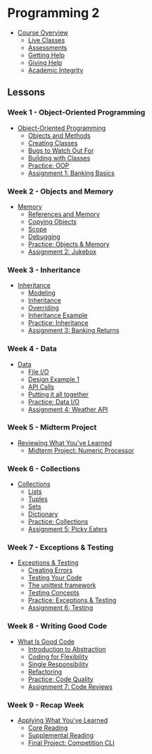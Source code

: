 # Programming 2
<!-- name:Programming 2, code:CSF003, term:Oct-2023, about_path:src/course-overview.md -->

- [Course Overview](course-overview.md) <!-- w:30, k:general, p:2023-09-27 -->
  - [Live Classes](live-classes.md) <!-- w:30, k:general, p:2023-09-27 -->
  - [Assessments](assessments.md) <!-- w:30, k:general, p:2023-09-27 -->
  - [Getting Help](getting-help.md) <!-- w:30, k:general, p:2023-09-27 -->
  - [Giving Help](giving-help.md) <!-- w:30, k:general, p:2023-09-27 -->
  - [Academic Integrity](academic-integrity.md) <!-- w:30, k:general, p:2023-09-27 -->

## Lessons

### Week 1 - Object-Oriented Programming

- [Object-Oriented Programming](lessons/w1-oop-intro.md) <!-- w:30, k:general, p:2023-10-02 -->
  - [Objects and Methods](lessons/w1-oop-intro/1-objects-and-methods.md) <!-- w:120, k:general, p:2023-10-02 -->
  - [Creating Classes](lessons/w1-oop-intro/2-creating-classes.md) <!-- w:120, k:general, p:2023-10-02 -->
  - [Bugs to Watch Out For](lessons/w1-oop-intro/3-bugs-to-watch-out-for.md) <!-- w:120, k:general, p:2023-10-02 -->
  - [Building with Classes](lessons/w1-oop-intro/4-creating-with-classes.md) <!-- w:120, k:general, p:2023-10-02 -->
  - [Practice: OOP](lessons/w1-oop-intro/practice.md) <!-- w:180, k:assignment, g:1, d:2023-09-27, p:2023-10-02 -->
  - [Assignment 1: Banking Basics](lessons/w1-oop-intro/assignment.md) <!-- w:300, k:assignment, g:4, d:2023-09-27, p:2023-10-02 -->

### Week 2 - Objects and Memory

- [Memory](lessons/w2-memory-and-objects.md) <!-- w:30, k:general, p:2023-10-02 -->
  - [References and Memory](lessons/w2-memory-and-objects/1-references.md) <!-- w:120, k:general, p:2023-10-02 -->
  - [Copying Objects](lessons/w2-memory-and-objects/2-aliasing-copying.md) <!-- w:120, k:general, p:2023-10-02 -->
  - [Scope](lessons/w2-memory-and-objects/3-scope.md) <!-- w:120, k:general, p:2023-10-02 -->
  - [Debugging](lessons/w2-memory-and-objects/4-debugging-practice.md) <!-- w:120, k:general, p:2023-10-02 -->
  - [Practice: Objects & Memory](lessons/w2-memory-and-objects/practice.md) <!-- w:180, k:assignment, g:1.5, d:2023-09-27, p:2023-10-02 -->
  - [Assignment 2: Jukebox](lessons/w2-memory-and-objects/assignment.md) <!-- w:300, k:assignment, g:6, d:2023-09-27, p:2023-10-02 -->

### Week 3 - Inheritance

- [Inheritance](lessons/w3-inheritance.md) <!-- w:30, k:general, p:2023-10-02 -->
  - [Modeling](lessons/w3-inheritance/1-modeling.md) <!-- w:120, k:general, p:2023-10-02 -->
  - [Inheritance](lessons/w3-inheritance/2-inheritance-syntax.md) <!-- w:120, k:general, p:2023-10-02 -->
  - [Overriding](lessons/w3-inheritance/3-overriding.md) <!-- w:120, k:general, p:2023-10-02 -->
  - [Inheritance Example](lessons/w3-inheritance/4-inheritance-examples.md) <!-- w:120, k:general, p:2023-10-02 -->
  - [Practice: Inheritance](lessons/w3-inheritance/practice.md) <!-- w:180, k:assignment, g:1.5, d:2023-09-27, p:2023-10-02 -->
  - [Assignment 3: Banking Returns](lessons/w3-inheritance/assignment.md) <!-- w:300, k:assignment, g:6, d:2023-09-27, p:2023-10-02 -->

### Week 4 - Data

- [Data](lessons/w4-data.md) <!-- w:30, k:general, p:2023-10-02 -->
  - [File I/O](lessons/w4-data/1-file-io.md) <!-- w:120, k:general, p:2023-10-02 -->
  - [Design Example 1](lessons/w4-data/2-persistent-list.md) <!-- w:120, k:general, p:2023-10-02 -->
  - [API Calls](lessons/w4-data/3-api-calls.md) <!-- w:120, k:general, p:2023-10-02 -->
  - [Putting it all together](lessons/w4-data/4-weather-api-example.md) <!-- w:120, k:general, p:2023-10-02 -->
  - [Practice: Data I/O](lessons/w4-data/practice.md) <!-- w:180, k:assignment, g:1.5, d:2023-09-27, p:2023-10-02 -->
  - [Assignment 4: Weather API](lessons/w4-data/assignment.md) <!-- w:300, k:assignment, g:6, d:2023-09-27, p:2023-10-02 -->

### Week 5 - Midterm Project

- [Reviewing What You've Learned](lessons/w5-review.md) <!-- w:30, k:general, p:2023-10-02 -->
  - [Midterm Project: Numeric Processor](lessons/w5-midterm-project/midterm-project.md) <!-- w:720, k:assignmentSummative, g:25, d:2023-09-27, p:2023-10-02 -->

### Week 6 - Collections

- [Collections](lessons/w6-collections.md) <!-- w:30, k:general, p:2023-10-02 -->
  - [Lists](lessons/w6-collections/1-lists-revisitied.md) <!-- w:120, k:general, p:2023-10-02 -->
  - [Tuples](lessons/w6-collections/2-tuples.md) <!-- w:120, k:general, p:2023-10-02 -->
  - [Sets](lessons/w6-collections/3-sets.md) <!-- w:120, k:general, p:2023-10-02 -->
  - [Dictionary](lessons/w6-collections/4-dictionaries-revisited.md) <!-- w:120, k:general, p:2023-10-02 -->
  - [Practice: Collections](lessons/w6-collections/practice.md) <!-- w:180, k:assignment, g:1.5, d:2023-09-27, p:2023-10-02 -->
  - [Assignment 5: Picky Eaters](lessons/w6-collections/assignment.md) <!-- w:300, k:assignment, g:6, d:2023-09-27, p:2023-10-02 -->

### Week 7 - Exceptions & Testing

- [Exceptions & Testing](lessons/w7-errors-and-testing.md) <!-- w:30, k:general, p:2023-10-02 -->
  - [Creating Errors](lessons/w7-errors-and-testing/1-creating-errors.md) <!-- w:120, k:general, p:2023-10-02 -->
  - [Testing Your Code](lessons/w7-errors-and-testing/2-testing-your-code.md) <!-- w:120, k:general, p:2023-10-02 -->
  - [The unittest framework](lessons/w7-errors-and-testing/3-unittest.md) <!-- w:120, k:general, p:2023-10-02 -->
  - [Testing Concepts](lessons/w7-errors-and-testing/4-more-testing.md) <!-- w:120, k:general, p:2023-10-02 -->
  - [Practice: Exceptions & Testing](lessons/w7-errors-and-testing/practice.md) <!-- w:180, k:assignment, g:1.5, d:2023-09-27, p:2023-10-02 -->
  - [Assignment 6: Testing](lessons/w7-errors-and-testing/assignment.md) <!-- w:300, k:assignment, g:6, d:2023-09-27, p:2023-10-02 -->

### Week 8 - Writing Good Code

- [What Is Good Code](lessons/w8-what-is-good-code.md) <!-- w:30, k:general, p:2023-10-02 -->
  - [Introduction to Abstraction](lessons/w8-what-is-good-code/1-bad-code.md) <!-- w:120, k:general, p:2023-10-02 -->
  - [Coding for Flexibility](lessons/w8-what-is-good-code/2-future-flexibility.md) <!-- w:120, k:general, p:2023-10-02 -->
  - [Single Responsibility](lessons/w8-what-is-good-code/3-interfaces.md) <!-- w:120, k:general, p:2023-10-02 -->
  - [Refactoring](lessons/w8-what-is-good-code/4-refactoring.md) <!-- w:120, k:general, p:2023-10-02 -->
  - [Practice: Code Quality](lessons/w8-what-is-good-code/practice.md) <!-- w:180, k:assignment, g:1.5, d:2023-09-27, p:2023-10-02 -->
  - [Assignment 7: Code Reviews](lessons/w8-what-is-good-code/assignment.md) <!-- w:300, k:assignment, g:6, d:2023-09-27, p:2023-10-02 -->

### Week 9 - Recap Week

- [Applying What You've Learned](lessons/w9-revision-week.md) <!-- w:30, k:general, p:2023-10-02 -->
  - [Core Reading](lessons/core-reading.md) <!-- w:240, k:publicationReviewed, p:2023-10-02 -->
  - [Supplemental Reading](lessons/supplemental-reading.md) <!-- w:240, k:publicationReviewed, p:2023-10-02 -->
  - [Final Project: Competition CLI](lessons/final-project.md) <!-- w:840, k:assignmentSummative, g:25, d:2023-09-27, p:2023-10-02 -->
